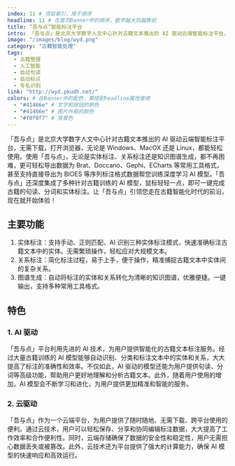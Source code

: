```yaml
---
index: 11 # 项目索引，用于排序
headline: 11 # 在首页Banner中的顺序，数字越大则越靠前
title: “吾与点”智能标注平台
intro: 「吾与点」是北京大学数字人文中心针对古籍文本推出的 AI 驱动云端智能标注平台，无需下载，打开浏览器，无论是 Windows、MacOX 还是 Linux，都能轻松使用。使用「吾与点」，无论是实体标注、关系标注还是知识图谱生成，都不再困难，更可轻松导出数据为 Brat、Doccano、Gephi、ECharts 等常用工具格式，甚至支持直接导出为 BIOES 等序列标注格式数据帮您训练深度学习 AI 模型。「吾与点」还深度集成了多种针对古籍训练的 AI 模型，鼠标轻轻一点，即可一键完成古籍的句读、分词和实体标注。让「吾与点」引领您走在古籍智能化时代的前沿，现在就开始体验！
image: "/images/blog/wyd.png"
category: "古籍智能处理"
tags:
  - 古籍整理
  - 人工智能
  - 自动句读
  - 自动标点
  - 专名识别
link: "http://wyd.pkudh.net/"
colors: # 在Banner中的配色，需搭配headline属性使用
  - "#41466e" # 文字和按钮的颜色
  - "#41466e" # 图片外框的颜色
  - "#f0f0f7" # 背景色
---
```


「吾与点」是北京大学数字人文中心针对古籍文本推出的 AI 驱动云端智能标注平台，无需下载，打开浏览器，无论是 Windows、MacOX 还是 Linux，都能轻松使用。使用「吾与点」，无论是实体标注、关系标注还是知识图谱生成，都不再困难，更可轻松导出数据为 Brat、Doccano、Gephi、ECharts 等常用工具格式，甚至支持直接导出为 BIOES 等序列标注格式数据帮您训练深度学习 AI 模型。「吾与点」还深度集成了多种针对古籍训练的 AI 模型，鼠标轻轻一点，即可一键完成古籍的句读、分词和实体标注。让「吾与点」引领您走在古籍智能化时代的前沿，现在就开始体验！

<!--more-->

## 主要功能

1. 实体标注：支持手动、正则匹配、AI 识别三种实体标注模式，快速准确标注古籍文本中的实体。无需繁琐操作，轻松应对大规模文本。
2. 关系标注：简化标注过程，易于上手，便于操作，精准捕捉古籍文本中实体间的复杂关系。
3. 图谱生成：自动将标注的实体和关系转化为清晰的知识图谱，优雅便捷。一键输出，支持多种常用工具格式。

## 特色

### 1. AI 驱动

「吾与点」平台利用先进的 AI 技术，为用户提供智能化的古籍文本标注服务。经过大量古籍训练的 AI 模型能够自动识别、分类和标注文本中的实体和关系，大大提高了标注的准确性和效率。不仅如此，AI 驱动的模型还能为用户提供句读、分词等高级功能，帮助用户更好地理解和分析古籍文本。此外，随着用户使用的增加，AI 模型会不断学习和进化，为用户提供更加精准和智能的服务。

### 2. 云驱动

「吾与点」作为一个云端平台，为用户提供了随时随地、无需下载、跨平台使用的便利。通过云技术，用户可以轻松保存、分享和协同编辑标注数据，大大提高了工作效率和合作便利性。同时，云端存储确保了数据的安全性和稳定性，用户无需担心数据丢失或被篡改。此外，云技术还为平台提供了强大的计算能力，确保 AI 模型的快速响应和高效运行。
